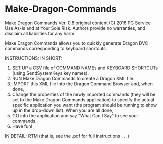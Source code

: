 # Make-Dragon-Commands

Make Dragon Commands  Ver. 0.8  original content (C) 2016 PG Service  
Use As-Is and at Your Sole Risk. 
Authors provide no warranties, and disclaim all liabilities for any harm. 

Make Dragon Commands allows you to quickly generate Dragon DVC commands 
corresponding to keyboard shortcuts. 

INSTRUCTIONS: 
IN SHORT: 
  1. SET UP a CSV file of COMMAND NAMEs and KEYBOARD SHORTCUTs (using 
SendSystemKeys key names). 
  2. RUN Make Dragon Commands to create a Dragon XML file. 
  3. IMPORT this XML file into the Dragon Command Browser and, when done, 
  4. Change the properties of the newly imported commands (they will be set to the 
     Make Dragon Commands application) to specify the actual specific application you 
     want (the program should be running to show up in the drop-down list).  When you are 
     all done, 
  5. GO into the application and say "What Can I Say" to see your commands. 
  6. Have fun! 

IN DETAIL: RTM (that is, see the .pdf for full instructions . . .)
